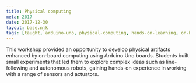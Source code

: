 ```yaml
---
title: Physical computing
meta: 2017
date: 2017-12-30
layout: base.njk
tags: [taught, arduino-uno, physical-computing, hands-on-learning, on-board-computing, interactive-artifacts, line-following-robots, autonomous-robots, sensors, actuators, robotics-basics, embedded-systems, prototyping, electronics, arduino-programming, digital-fabrication, hardware-design, creative-technology, robotics-workshop, real-world-applications, microcontrollers, diy-robotics, sensor-integration, design-experimentation, interactive-design, physical-interfaces, hardware-prototyping, robotic-systems, programming-for-robotics, technology-in-design, beginner-robotics]
--- 
```

This workshop provided an opportunity to develop physical artifacts enhanced by on-board computing using Arduino Uno boards. Students built small experiments that led them to explore complex ideas such as line-following and autonomous robots, gaining hands-on experience in working with a range of sensors and actuators.
